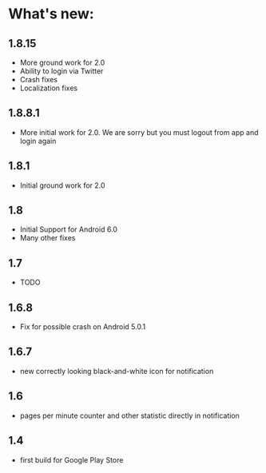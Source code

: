 # What's new:
## 1.8.15
* More ground work for 2.0
* Ability to login via Twitter
* Crash fixes
* Localization fixes

## 1.8.8.1
* More initial work for 2.0. We are sorry but you must logout from app and login again

## 1.8.1
* Initial ground work for 2.0

## 1.8
* Initial Support for Android 6.0
* Many other fixes 

## 1.7
* TODO

## 1.6.8
* Fix for possible crash on Android 5.0.1

## 1.6.7
* new correctly looking black-and-white icon for notification

## 1.6
* pages per minute counter and other statistic directly in notification

## 1.4
* first build for Google Play Store
